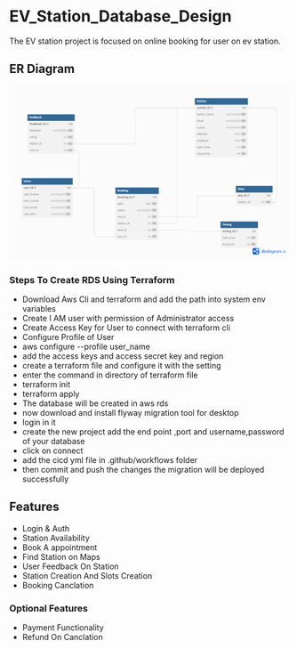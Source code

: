 # EV_Station_Database_Design

The EV station project is focused on online booking for user on ev station.


## ER Diagram
![App Screenshot](erd.png)


### Steps To Create RDS Using Terraform
- Download Aws Cli and terraform and add the path into system env variables
- Create I AM user with permission of Administrator access
- Create Access Key for User to connect with terraform cli
- Configure Profile of User
- aws configure --profile user_name
- add the access keys and access secret key and region
- create a terraform file and configure it with the setting
- enter the command in directory of terraform file
- terraform init
- terraform apply
- The database will be created in aws rds
- now download and install flyway migration tool for desktop
- login in it
- create the new project add the end point ,port and username,password of your database
- click on connect
- add the cicd yml file in .github/workflows folder
- then commit and push the changes the migration will be deployed successfully

 
## Features

- Login & Auth
- Station Availability
- Book A appointment
- Find Station on Maps
- User Feedback On Station
- Station Creation And Slots Creation
- Booking Canclation

### Optional Features
- Payment Functionality
- Refund On Canclation
